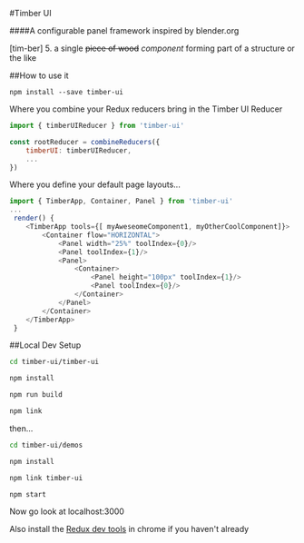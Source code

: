 #Timber UI

####A configurable panel framework inspired by blender.org

[tim-ber] 5. a single ~~piece of wood~~ _component_ forming part of a structure or the like

##How to use it

`npm install --save timber-ui`

Where you combine your Redux reducers bring in the Timber UI Reducer

```js
import { timberUIReducer } from 'timber-ui'

const rootReducer = combineReducers({
    timberUI: timberUIReducer,
    ...
})
```

Where you define your default page layouts...
```js
import { TimberApp, Container, Panel } from 'timber-ui'
...
 render() {
    <TimberApp tools={[ myAweseomeComponent1, myOtherCoolComponent]}>
        <Container flow="HORIZONTAL">
            <Panel width="25%" toolIndex={0}/>
            <Panel toolIndex={1}/>
            <Panel>
                <Container>
                    <Panel height="100px" toolIndex={1}/>
                    <Panel toolIndex={0}/>
                </Container>
            </Panel>
        </Container>
    </TimberApp>
 }
```

##Local Dev Setup

```bash
cd timber-ui/timber-ui

npm install

npm run build

npm link
```

then...

```bash
cd timber-ui/demos

npm install

npm link timber-ui

npm start
```

Now go look at localhost:3000

Also install the [Redux dev tools](https://chrome.google.com/webstore/detail/redux-devtools/lmhkpmbekcpmknklioeibfkpmmfibljd) in chrome if you haven't already